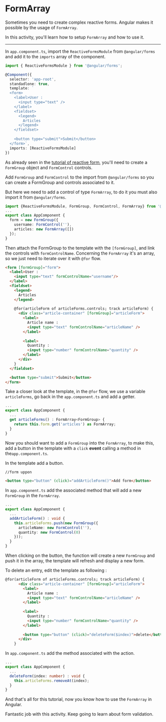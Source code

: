 # FormArray

Sometimes you need to create complex reactive forms. Angular makes it possible by the usage of `FormArray`.

In this activity, you'll learn how to setup `FormArray` and how to use it.

<hr>

<docs-workflow>

<docs-step title="Setup the component">

In `app.component.ts`, import the `ReactiveFormsModule` from `@angular/forms` and add it to the `imports` array of the component.

```ts
import { ReactiveFormsModule } from '@angular/forms';

@Component({
  selector: 'app-root',
  standadlone: true,
  template: `
  <form>
    <label>User : 
      <input type="text" />
    </label>
    <fieldset>
      <legend>
        Articles
      </legend>
    </fieldset>
    
    <button type="submit">Submit</button>
  </form>`,
  imports: [ReactiveFormsModule]
})
```

</docs-step>

<docs-step title="Create the `FormGroup` object with FormControls">

As already seen in the [tutorial of reactive form](tutorials/learn-angular/reactive-forms), you'll need to create a `FormGroup` object and `FormControl` controls.

Add `FormGroup` and `FormControl` to the import from `@angular/forms` so you can create a FormGroup and controls associated to it.

But here we need to add a control of type `FormArray`, to do it you must also import it from `@angular/forms`.



```ts
import {ReactiveFormsModule, FormGroup, FormControl, FormArray} from '@angular/forms';
...
export class AppComponent {
  form = new FormGroup({
    username: FormControl(''),
    articles: new FormArray([])
  });
}
```

Then attach the FormGroup to the template with the `[formGroup]`, and link the controls with `formControlName`. 
Concerning the `FormArray` it's an array, so we just need to iterate over it with `@for` flow.

```html
<form [formGroup]="form">
  <label>User :
    <input type="text" formControlName="username"/>
  </label>
  <fieldset>
    <legend>
      Articles
    </legend>
    
    @for(articleForm of articleForms.controls; track articleForm) {
      <div class="article-container" [formGroup]="articleForm">
        <label>
          Article name : 
          <input type="text" formControlName="articleName" />
        </label>
        
        <label>
          Quantity :
          <input type="number" formControlName="quantity" />
        </label>
      </div>
    }
  </fieldset>

  <button type="submit">Submit</button>
</form>
```
Take a closer look at the template, in the `@for` flow, we use a variable `articleForms`, go back in the `app.component.ts` 
and add a getter. 

```ts
...
export class AppComponent {
  ...
  get articleForms() : FormArray<FormGroup> {
    return this.form.get('articles') as FormArray;
  }
}
```

</docs-step>

<docs-step title="Add button to add new `FormGroup`">

Now you should want to add a `FormGroup` into the `FormArray`, to make this, add a button in the template with a 
`click` **event** calling a method in the`app.component.ts`.

In the template add a button.

```html 
//form uppon

<button type="button" (click)="addArticleForm()">Add form</button>
```

In `app.component.ts` add the associated method that will add a new `FormGroup` in the `FormArray`.

```ts
...
export class AppComponent {
  ...
  addArticleForm() : void {
    this.articleForms.push(new FormGroup({
      articleName: new FormControl(''),
      quantity: new FormControl(0)
    }));
  }
}
```

When clicking on the button, the function will create a new `FormGroup` and push it in the array, 
the template will refresh and display a new form.

</docs-step>

<docs-step title="Delete an entry of `FormArray`">

To delete an entry, edit the template as following : 

```html
@for(articleForm of articleForms.controls; track articleForm) {
      <div class="article-container" [formGroup]="articleForm">
        <label>
          Article name : 
          <input type="text" formControlName="articleName" />
        </label>
        
        <label>
          Quantity :
          <input type="number" formControlName="quantity" />
        </label>
        
        <button type="button" (click)="deleteForm($index)">delete</button>
      </div>
    }
```

In `app.component.ts` add the method associated with the action.

```ts
...
export class AppComponent {
  ...
  deleteForm(index: number) : void {
    this.articleForms.removeAt(index);
  }
}
```

</docs-step>

</docs-workflow>

And that's all for this tutorial, now you know how to use the `FormArray` in Angular.

Fantastic job with this activity. Keep going to learn about form validation.